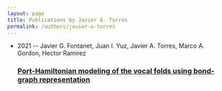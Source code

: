 ```yaml
---
layout: page
title: Publications by Javier A. Torres
permalink: /authors/javier-a-torres
---
```


<ul class="post-list">
<li><span class='post-meta'>2021 -- Javier G. Fontanet, Juan I. Yuz, Javier A. Torres, Marco A. Gordon, Hector Ramirez</span><h3><a class='post-link' href="{{ site.baseurl }}/port-hamiltonian-modeling-of-the-vocal-folds-using-bond-graph-representation">Port-Hamiltonian modeling of the vocal folds using bond-graph representation</a></h3></li>

</ul>

